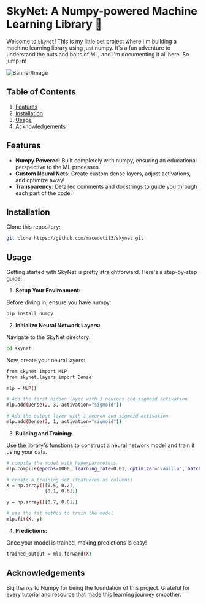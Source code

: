 # SkyNet: A Numpy-powered Machine Learning Library 🚀

Welcome to `SkyNet`! This is my little pet project where I'm building a machine learning library using just numpy. It's a fun adventure to understand the nuts and bolts of ML, and I'm documenting it all here. So jump in!

![Banner/Image](path-to-image-if-you-have-any.jpg)

## Table of Contents
1. [Features](#features)
2. [Installation](#installation)
3. [Usage](#usage)
4. [Acknowledgements](#acknowledgements)

## Features
- **Numpy Powered**: Built completely with numpy, ensuring an educational perspective to the ML processes.
- **Custom Neural Nets**: Create custom dense layers, adjust activations, and optimize away!
- **Transparency**: Detailed comments and docstrings to guide you through each part of the code.

## Installation
Clone this repository:
```bash
git clone https://github.com/macedoti13/skynet.git
```

## Usage
Getting started with SkyNet is pretty straightforward. Here's a step-by-step guide:

1. **Setup Your Environment:**

Before diving in, ensure you have numpy:
```bash
pip install numpy
```

2. **Initialize Neural Network Layers:** 

Navigate to the SkyNet directory:
```bash
cd skynet
```

Now, create your neural layers:
```bash
from skynet import MLP
from skynet.layers import Dense 

mlp = MLP()

# Add the first hidden layer with 3 neurons and sigmoid activation
mlp.add(Dense(2, 3, activation="sigmoid"))

# Add the output layer with 1 neuron and sigmoid activation
mlp.add(Dense(3, 1, activation="sigmoid"))
```

3. **Building and Training:**

Use the library's functions to construct a neural network model and train it using your data.
```bash
# compile the model with hyperparameters 
mlp.compile(epochs=1000, learning_rate=0.01, optimizer="vanilla", batch_size=1, loss="mse")

# create a training set (featueres as columns)
X = np.array([[0.5, 0.2], 
              [0.1, 0.6]])

y = np.array([[0.7, 0.8]])

# use the fit method to train the model
mlp.fit(X, y)
```

4. **Predictions:**

Once your model is trained, making predictions is easy!
```bash
trained_output = mlp.forward(X)
``` 

## Acknowledgements

Big thanks to Numpy for being the foundation of this project.
Grateful for every tutorial and resource that made this learning journey smoother.